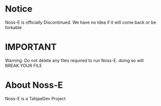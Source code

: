 # Notice
Noss-E is officially Discontinued. We have no Idea if it will come back or be forkable
# IMPORTANT
Warning: Do not delete any files required to run Noss-E. doing so will BREAK YOUR FILE
# About Noss-E
Noss-E is a TahjaeDev Project
